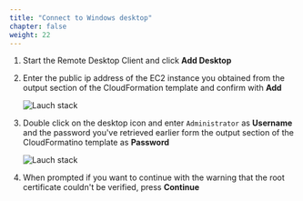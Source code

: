 ```yaml
---
title: "Connect to Windows desktop"
chapter: false
weight: 22
---
```


1. Start the Remote Desktop Client and click **Add Desktop**

1. Enter the public ip address of the EC2 instance you obtained from the output section of the CloudFormation template and confirm with **Add**

   ![Lauch stack](/images/beam-on-kda/remote-desktop-1-create.png)

1. Double click on the desktop icon and enter `Administrator` as **Username** and the password you've retrieved earlier form the output section of the CloudFormatino template as **Password**

   ![Lauch stack](/images/beam-on-kda/remote-desktop-2-credentials.png)

1. When prompted if you want to continue with the warning that the root certificate couldn't be verified, press **Continue**
